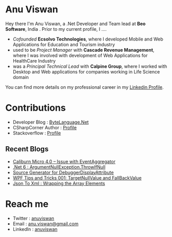 # Anu Viswan

Hey there I'm Anu Viswan, a .Net Developer and Team lead at **Beo Software**, India .  Prior to my current profile, I ....

* _Cofounded_ **Ecsolvo Technologies**, where I developed Mobile and Web Applications for Education and Tourism industry
* used to be _Project Manager_ with **Cascade Revenue Management**, where I was involved with development of Web Applications for HealthCare Industry
* was a _Principal Technical Lead_ with **Calpine Group**, where I worked with Desktop and Web applications for companies working in Life Science domain

You can find more details on my professional career in my [Linkedin Profile](https://www.linkedin.com/in/anuviswan/). 

# Contributions
* Developer Blog : [ByteLanguage.Net](http://www.bytelanguage.net)
* CSharpCorner Author : [Profile](https://www.c-sharpcorner.com/members/anu.viswan)
* Stackoverflow : [Profile](https://stackoverflow.com/users/7299782/anu-viswan)

## Recent Blogs
<!-- BLOGPOSTS:START -->
- [Caliburn Micro 4.0 – Issue with EventAggregator](https://bytelanguage.net/2021/10/15/caliburn-micro-4-0-issue-with-eventaggregator/)
- [.Net 6 : ArgumentNullException.ThrowIfNull](https://bytelanguage.net/2021/10/13/net-6-argumentnullexception-throwifnull/)
- [Source Generator for DebuggerDisplayAttribute](https://bytelanguage.net/2021/10/03/source-generator-for-debuggerdisplayattribute/)
- [WPF Tips and Tricks 001: TargetNullValue and FallBackValue](https://bytelanguage.net/2021/09/25/wpf-tips-and-tricks-001-targetnullvalue-and-fallbackvalue/)
- [Json To Xml : Wrapping the Array Elements](https://bytelanguage.net/2021/09/18/json-to-xml-wrapping-the-array-elements/)
<!-- BLOGPOSTS:END -->

# Reach me
* Twitter : [anuviswan](https://twitter.com/anuviswan)
* Email : anu.viswan@gmail.com
* LinkedIn : [anuviswan](https://www.linkedin.com/in/anuviswan/)


